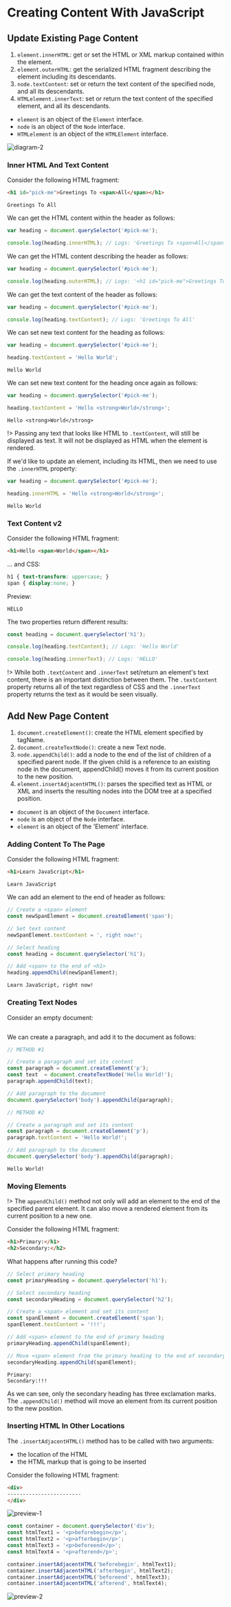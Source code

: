 # Creating Content With JavaScript

## Update Existing Page Content

1. `element.innerHTML`: get or set the HTML or XML markup contained within the 
element.
2. `element.outerHTML`: get the serialized HTML fragment describing the element 
including its descendants.
3. `node.textContent`: set or return the text content of the specified node, and 
all its descendants.
4. `HTMLelement.innerText`: set or return the text content of the specified 
element, and all its descendants.


- `element` is an object of the `Element` interface.
- `node` is an object of the `Node` interface.
- `HTMLelement` is an object of the `HTMLElement` interface.

![diagram-2](_media/diagram-2.svg)

### Inner HTML And Text Content

Consider the following HTML fragment:

```html
<h1 id="pick-me">Greetings To <span>All</span></h1>
```

```preview
Greetings To All
```

We can get the HTML content within the header as follows:

```javascript
var heading = document.querySelector('#pick-me');

console.log(heading.innerHTML); // Logs: 'Greetings To <span>All</span>'
```

We can get the HTML content describing the header as follows:

```javascript
var heading = document.querySelector('#pick-me');

console.log(heading.outerHTML); // Logs: '<h1 id="pick-me">Greetings To <span>All</span></h1>'
```

We can get the text content of the header as follows:

```javascript
var heading = document.querySelector('#pick-me');

console.log(heading.textContent); // Logs: 'Greetings To All'
```

We can set new text content for the heading as follows:

```javascript
var heading = document.querySelector('#pick-me');

heading.textContent = 'Hello World';
```

```preview
Hello World
```

We can set new text content for the heading once again as follows:

```javascript
var heading = document.querySelector('#pick-me');

heading.textContent = 'Hello <strong>World</strong>';
```

```preview
Hello <strong>World</strong>
```

!> Passing any text that looks like HTML to `.textContent`, will still be 
displayed as text. It will not be displayed as HTML when the element is 
rendered.

If we'd like to update an element, including its HTML, then we need to use the
`.innerHTML` property:

```javascript
var heading = document.querySelector('#pick-me');

heading.innerHTML = 'Hello <strong>World</strong>';
```

```preview
Hello World
```

### Text Content v2

Consider the following HTML fragment:

```html
<h1>Hello <span>World</span></h1>
```

... and CSS:

```css
h1 { text-transform: uppercase; }
span { display:none; }
```

Preview:
```preview
HELLO
```

The two properties return different results:

```javascript
const heading = document.querySelector('h1');

console.log(heading.textContent); // Logs: 'Hello World'

console.log(heading.innnerText); // Logs: 'HELLO'
```

!> While both `.textContent` and `.innerText` set/return an element's text 
content, there is an important distinction between them. The `.textContent` 
property returns all of the text regardless of CSS and the `.innerText` property 
returns the text as it would be seen visually.

## Add New Page Content

1. `document.createElement()`: create the HTML element specified by tagName.
2. `document.createTextNode()`: create a new Text node.
3. `node.appendChild()`: add a node to the end of the list of children of a 
specified parent node. If the given child is a reference to an existing node in 
the document, appendChild() moves it from its current position to the new 
position.
4. `element.insertAdjacentHTML()`: parses the specified text as HTML or XML and 
inserts the resulting nodes into the DOM tree at a specified position.



- `document` is an object of the `Document` interface.
- `node` is an object of the `Node` interface.
- `element` is an object of the 'Element' interface.

### Adding Content To The Page

Consider the following HTML fragment:

```html
<h1>Learn JavaScript</h1>
```

```preview
Learn JavaScript
```

We can add an element to the end of header as follows:

```javascript
// Create a <span> element
const newSpanElement = document.createElement('span');

// Set text content
newSpanElement.textContent = ', right now!';

// Select heading
const heading = document.querySelector('h1');

// Add <span> to the end of <h1>
heading.appendChild(newSpanElement);
```

```preview
Learn JavaScript, right now!
```

### Creating Text Nodes

Consider an empty document:

```preview
```

We can create a paragraph, and add it to the document as follows:

```javascript
// METHOD #1

// Create a paragraph and set its content
const paragraph = document.createElement('p');
const text  = document.createTextNode('Hello World!');
paragraph.appendChild(text);

// Add paragraph to the document
document.querySelector('body').appendChild(paragraph);

// METHOD #2

// Create a paragraph and set its content
const paragraph = document.createElement('p');
paragraph.textContent = 'Hello World!';

// Add paragraph to the document
document.querySelector('body').appendChild(paragraph);
```

```preview
Hello World!
```

### Moving Elements

!> The `appendChild()` method not only will add an element to the end of the 
specified parent element. It can also move a rendered element from its current 
position to a new one.

Consider the following HTML fragment:

```html
<h1>Primary:</h1>
<h2>Secondary:</h2>
```

What happens after running this code?

```javascript
// Select primary heading
const primaryHeading = document.querySelector('h1');

// Select secondary heading
const secondaryHeading = document.querySelector('h2');

// Create a <span> element and set its content
const spanElement = document.createElement('span');
spanElement.textContent = '!!!';

// Add <span> element to the end of primary heading
primaryHeading.appendChild(spanElement);

// Move <span> element from the primary heading to the end of secondary heading
secondaryHeading.appendChild(spanElement);
```

```preview
Primary:
Secondary:!!!
```

As we can see, only the secondary heading has three exclamation marks. The 
`.appendChild()` method will move an element from its current position to the 
new position.

### Inserting HTML In Other Locations

The `.insertAdjacentHTML()` method has to be called with two arguments:

- the location of the HTML
- the HTML markup that is going to be inserted

Consider the following HTML fragment:

```html
<div>
------------------------
</div>
```

![preview-1](_media/preview-1.png)

```javascript
const container = document.querySelector('div');
const htmlText1 = '<p>beforebegin</p>';
const htmlText2 = '<p>afterbegin</p>';
const htmlText3 = '<p>beforeend</p>';
const htmlText4 = '<p>afterend</p>';

container.insertAdjacentHTML('beforebegin', htmlText1);
container.insertAdjacentHTML('afterbegin', htmlText2);
container.insertAdjacentHTML('beforeend', htmlText3);
container.insertAdjacentHTML('afterend', htmlText4);
```

![preview-2](_media/preview-2.png)

